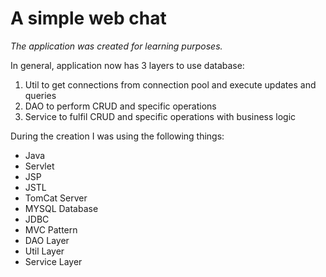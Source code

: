 # A simple web chat
<i>The application was created for learning purposes.</i>

In general, application now has 3 layers to use database:
1. Util to get connections from connection pool and execute updates and queries
2. DAO to perform CRUD and specific operations 
3. Service to fulfil CRUD and specific operations with business logic

During the creation I was using the following things: 
* Java 
* Servlet
* JSP
* JSTL
* TomCat Server
* MYSQL Database
* JDBC
* MVC Pattern
* DAO Layer
* Util Layer
* Service Layer
